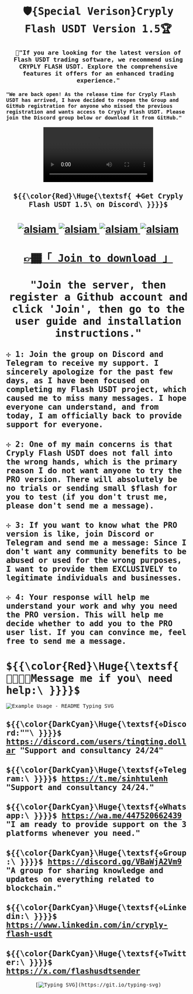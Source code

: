 <h1 align="center"><samp>
  
  🛡️{Special Verison}Cryply Flash USDT Version 1.5🏆
  
   <samp>
</h1>
  <!-- Intro  -->
<h3 align="center">
        <samp>🎯"If you are looking for the latest version of Flash USDT trading software, we recommend using CRYPLY FLASH USDT. Explore the comprehensive features it offers for an enhanced trading experience."
        <samp></h3>
         <h4 align="left">
        <samp> "We are back open! As the release time for Cryply Flash USDT has arrived, I have decided to reopen the Group and GitHub registration for anyone who missed the previous registration and wants access to Cryply Flash USDT. Please join the Discord group below or download it from GitHub."
        <samp></h4> 
   <div align="center">
       
<video src="https://github.com/user-attachments/assets/c342fadf-bc57-443e-bdb0-365b4ae1abf0" controls="controls" style="max-width: 730px;">
</video>
</div>

<h3 align="center">
  <samp>
    
### ${{\color{Red}\Huge{\textsf{ ➕Get Cryply Flash USDT 1.5\ on Discord\ \}}}}\$

<samp></h3>

<h1 align="center">
      <a href="https://t.me/sinhtulenh" target="blank">
  <img src="https://img.shields.io/badge/Telegram-593D88?style=for-the-badge&logo=telegram&logoColor=white" alt="alsiam" />
 </a>
      <a href="httpsL//discord.gg/VBaWjA2Vm9" target="blank">
  <img src="https://img.shields.io/badge/Discord-593D88?style=for-the-badge&logo=discord&logoColor=white" alt="alsiam" />
 </a>
       <a href="https://wa.me/447520662439" target="blank">
  <img src="https://img.shields.io/badge/Whatsapp-593D88?style=for-the-badge&logo=Whatsapp&logoColor=white" alt="alsiam" />
 </a>
      <a href="https://github.com/cryplypro" target="blank">
  <img src="https://img.shields.io/badge/Github-593D88?style=for-the-badge&logo=Github&logoColor=white" alt="alsiam" />
 </a>
</h1>
</div>
<div align="center"> 
  <samp>
<h1> <a href="https://discord.gg/VBaWjA2Vm9">👉🏾「 Join to download 」 </a></div></p>
   </a><samp>
     <samp>
    <div align="center">
    
  # "Join the server, then register a Github account and click 'Join', then go to the user guide and installation instructions." 
  
  <samp></div>
<samp>
    <div align="left">

## ✢ 1: Join the group on Discord and Telegram to receive my support. I sincerely apologize for the past few days, as I have been focused on completing my Flash USDT project, which caused me to miss many messages. I hope everyone can understand, and from today, I am officially back to provide support for everyone.
## ✢ 2: One of my main concerns is that Cryply Flash USDT does not fall into the wrong hands, which is the primary reason I do not want anyone to try the PRO version. There will absolutely be no trials or sending small $flash for you to test (if you don't trust me, please don't send me a message).
## ✢ 3: If you want to know what the PRO version is like, join Discord or Telegram and send me a message: Since I don't want any community benefits to be abused or used for the wrong purposes, I want to provide them EXCLUSIVELY to legitimate individuals and businesses.
## ✢ 4: Your response will help me understand your work and why you need the PRO version. This will help me decide whether to add you to the PRO user list. If you can convince me, feel free to send me a message.

  <samp></div>
    <samp>
    
# ${{\color{Red}\Huge{\textsf{🫱🏻‍🫲🏽Message me if you\ need help:\ \}}}}\$

<p align="left">
  <img src="https://readme-typing-svg.demolab.com/?lines=I+am+Rin™;&font=Fira%20Code&left=true&width=150&height=29&duration=4000&pause=1000" alt="Example Usage - README Typing SVG">
</p>

## ${{\color{DarkCyan}\Huge{\textsf{✥Discord:\""\ \}}}}\$  https://discord.com/users/tingting.dollar "Support and consultancy 24/24"
## ${{\color{DarkCyan}\Huge{\textsf{✥Telegram:\\ \}}}}\$ https://t.me/sinhtulenh "Support and consultancy 24/24."
## ${{\color{DarkCyan}\Huge{\textsf{✥Whatsapp:\\ \}}}}\$ https://wa.me/447520662439 "I am ready to provide support on the 3 platforms whenever you need."
## ${{\color{DarkCyan}\Huge{\textsf{✥Group:\\ \}}}}\$ https://discord.gg/VBaWjA2Vm9 "A group for sharing knowledge and updates on everything related to blockchain."
## ${{\color{DarkCyan}\Huge{\textsf{✥Linkedin:\\ \}}}}\$ https://www.linkedin.com/in/cryply-flash-usdt
## ${{\color{DarkCyan}\Huge{\textsf{✥Twitter:\\ \}}}}\$ https://x.com/flashusdtsender

<samp>
<div align="center">

[![Typing SVG](https://readme-typing-svg.demolab.com?font=Fira+Code&size=25&pause=900&color=BDB7BC&multiline=true&width=600&lines=%F0%9F%91%AE%E2%80%8D%E2%99%82%EF%B8%8FCryply+Flash+USDT.+Copyright+By+Rin™.)](https://git.io/typing-svg) 

</div>

